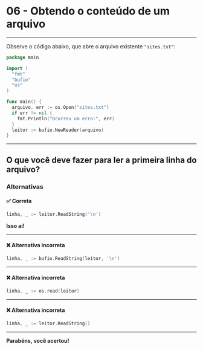 # 06 - Obtendo o conteúdo de um arquivo

---

Observe o código abaixo, que abre o arquivo existente `"sites.txt"`:

```go
package main

import (
  "fmt"
  "bufio"
  "os"
)

func main() {
  arquivo, err := os.Open("sites.txt")
  if err != nil {
    fmt.Println("Ocorreu um erro:", err)
  }
  leitor := bufio.NewReader(arquivo)
}
```

---

## O que você deve fazer para ler a primeira linha do arquivo?

### Alternativas

#### ✅ Correta

```go
linha, _ := leitor.ReadString('\n')
```
**Isso aí!**

---

#### ❌ Alternativa incorreta

```go
linha, _ := bufio.ReadString(leitor, '\n')
```

---

#### ❌ Alternativa incorreta

```go
linha, _ := os.read(leitor)
```

---

#### ❌ Alternativa incorreta

```go
linha, _ := leitor.ReadString()
```

---

**Parabéns, você acertou!**